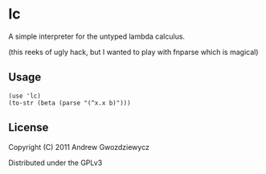 # lc

A simple interpreter for the untyped lambda calculus.

(this reeks of ugly hack, but I wanted to play with fnparse which is
magical)

## Usage

    (use 'lc)
    (to-str (beta (parse "(^x.x b)")))

## License

Copyright (C) 2011 Andrew Gwozdziewycz

Distributed under the GPLv3

